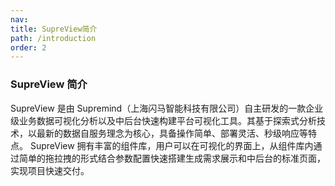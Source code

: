 ```yaml
---
nav:
title: SupreView简介
path: /introduction
order: 2
---
```


### SupreView 简介

SupreView 是由 Supremind（上海闪马智能科技有限公司）自主研发的一款企业级业务数据可视化分析以及中后台快速构建平台可视化工具。其基于探索式分析技术，以最新的数据自服务理念为核心，具备操作简单、部署灵活、秒级响应等特点。
SupreView 拥有丰富的组件库，用户可以在可视化的界面上，从组件库内通过简单的拖拉拽的形式结合参数配置快速搭建生成需求展示和中后台的标准页面，实现项目快速交付。

